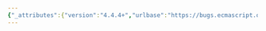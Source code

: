 ```yaml
---
{"_attributes":{"version":"4.4.4+","urlbase":"https://bugs.ecmascript.org/","maintainer":"dherman@mozilla.com"},"bug":{"bug_id":3599,"creation_ts":"2015-01-23 13:01:00 -0800","short_desc":"5.1.4, 5.3, 11, 11.9.1: Mention \"Module\" in addition to \"Script\"","delta_ts":"2015-02-02 18:39:04 -0800","product":"Draft for 6th Edition","component":"editorial issue","version":"Rev 31: January 15, 2015 Draft","rep_platform":"All","op_sys":"All","bug_status":"RESOLVED","resolution":"FIXED","priority":"Normal","bug_severity":"enhancement","everconfirmed":true,"reporter":{"uid":"andrebargull","name":"André Bargull"},"assigned_to":{"uid":"allen","name":"Allen Wirfs-Brock"},"long_desc":[{"commentid":11609,"comment_count":0,"who":{"uid":"andrebargull","name":"André Bargull"},"bug_when":"2015-01-23 13:01:16 -0800","thetext":"5.1.4 The Syntactic Grammar\n\n1st para: \"goal symbol Script\"\n2nd para: \"an ECMAScript script\"\n2nd para: \"goal nonterminal Script\"\n2nd para: \"The script is syntactically\"\n4th para: \"as correct ECMAScript scripts\"\n5th para: \"not valid ECMAScript scripts\"\n5th para: \"The script is syntactically\"\n\n\n5.3 Static Semantic Rules\n\n1st para: \"a valid ECMAScript script\"\n\n\n11 ECMAScript Language: Lexical Grammar\n\n1st para: \"of an ECMAScript script \"\n\n\n11.9.1 Rules of Automatic Semicolon Insertion\n\n- Multiple references to \"script\"\n\n\n\nDoes it make sense to amend these sections to \n(1) mention the goal symbol \"Module\"\n(2) change \"ECMAScript script(s)\" to \"ECMAScript program(s)\" ?"},{"commentid":11852,"comment_count":1,"who":{"uid":"allen","name":"Allen Wirfs-Brock"},"bug_when":"2015-01-31 16:28:25 -0800","thetext":"fixed in rev32 editor's draft"},{"commentid":12034,"comment_count":2,"who":{"uid":"allen","name":"Allen Wirfs-Brock"},"bug_when":"2015-02-02 18:39:04 -0800","thetext":"fixed in rev32 draft"}]}}
---
```

